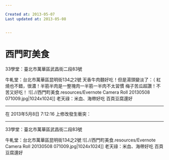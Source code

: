 ```yaml
---

Created at: 2013-05-07
Last updated at: 2013-05-08


---
```


# 西門町美食


33學堂：臺北市萬華區武昌街二段83號

牛軋堂：台北市萬華區昆明街134之2號
天香牛肉麵好吃！但是湯頭變淡了：（
紅燒也不錯，很濃！半筋半肉是一整塊肉一半筋一半肉不太習慣
梅子苦瓜超讚！不苦又好吃！
![[.//西門町美食.resources/Evernote Camera Roll 20130508 071009.jpg\|1024x1024]]
老天祿：米血、海帶好吃
百頁豆腐還好

* * *

在 2013年5月8日 7:12:16 上修改發生衝突：

* * *

33學堂：臺北市萬華區武昌街二段83號

牛軋堂：台北市萬華區昆明街134之2號
![[.//西門町美食.resources/Evernote Camera Roll 20130508 071009.jpg\|1024x1024]]
老天祿：米血、海帶好吃
百頁豆腐還好

